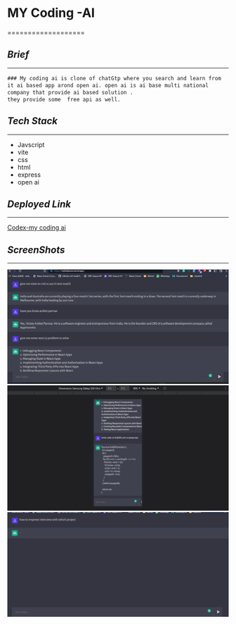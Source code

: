 # **MY Coding -AI**
===================

## _Brief_
----------

    ### My coding ai is clone of chatGtp where you search and learn from it ai based app arond open ai. open ai is ai base multi national company that provide ai based solution .
    they provide some  free api as well.


## _Tech Stack_
---------------

- Javscript
- vite
- css
- html
- express
- open ai 

## _Deployed Link_
------------------

[Codex-my coding ai](https://myhelperai.vercel.app "versel link")


## _ScreenShots_
----------------

![home](client/assets/home.png)
![responsive](client/assets/resposive.png)
![client](client/assets/serach.jpg.png)